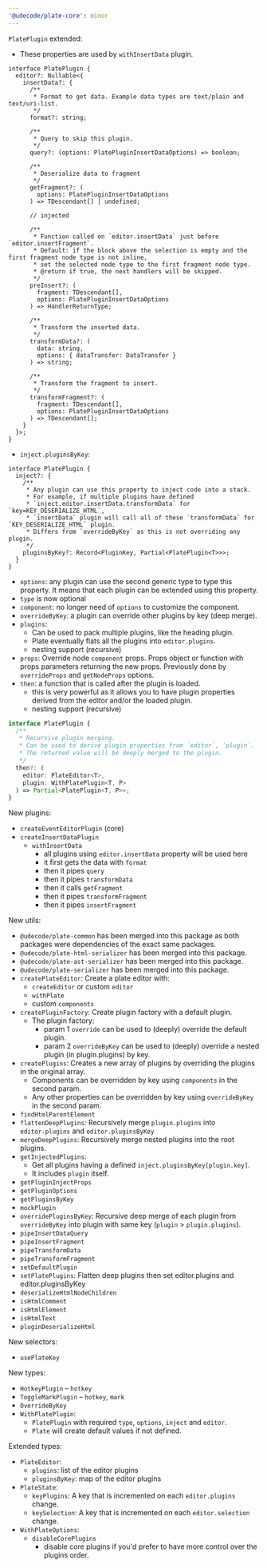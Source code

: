 ```yaml
---
'@udecode/plate-core': minor
---
```


`PlatePlugin` extended:
- These properties are used by `withInsertData` plugin.
```tsx
interface PlatePlugin {
  editor?: Nullable<{
    insertData?: { 
      /**
       * Format to get data. Example data types are text/plain and text/uri-list.
       */
      format?: string;
    
      /**
       * Query to skip this plugin.
       */
      query?: (options: PlatePluginInsertDataOptions) => boolean;
    
      /**
       * Deserialize data to fragment
       */
      getFragment?: (
        options: PlatePluginInsertDataOptions
      ) => TDescendant[] | undefined;
    
      // injected
    
      /**
       * Function called on `editor.insertData` just before `editor.insertFragment`.
       * Default: if the block above the selection is empty and the first fragment node type is not inline,
       * set the selected node type to the first fragment node type.
       * @return if true, the next handlers will be skipped.
       */
      preInsert?: (
        fragment: TDescendant[],
        options: PlatePluginInsertDataOptions
      ) => HandlerReturnType;
    
      /**
       * Transform the inserted data.
       */
      transformData?: (
        data: string,
        options: { dataTransfer: DataTransfer }
      ) => string;
    
      /**
       * Transform the fragment to insert.
       */
      transformFragment?: (
        fragment: TDescendant[],
        options: PlatePluginInsertDataOptions
      ) => TDescendant[];
    }
  }>;
}
```

- `inject.pluginsByKey`:
```tsx
interface PlatePlugin {
  inject?: {
    /**
     * Any plugin can use this property to inject code into a stack.
     * For example, if multiple plugins have defined
     * `inject.editor.insertData.transformData` for `key=KEY_DESERIALIZE_HTML`,
     * `insertData` plugin will call all of these `transformData` for `KEY_DESERIALIZE_HTML` plugin.
     * Differs from `overrideByKey` as this is not overriding any plugin.
     */
    pluginsByKey?: Record<PluginKey, Partial<PlatePlugin<T>>>;
  }
}
```

- `options`: any plugin can use the second generic type to type this property. It means that each plugin can be extended using this property.
- `type` is now optional
- `component`: no longer need of `options` to customize the component.
- `overrideByKey`: a plugin can override other plugins by key (deep merge).
- `plugins`: 
  - Can be used to pack multiple plugins, like the heading plugin.
  - Plate eventually flats all the plugins into `editor.plugins`.
  - nesting support (recursive)
- `props`: Override node `component` props. Props object or function with props parameters returning the new props. Previously done by `overrideProps` and `getNodeProps` options.
- `then`: a function that is called after the plugin is loaded.
  - this is very powerful as it allows you to have plugin properties derived from the editor and/or the loaded plugin.
  - nesting support (recursive)
```ts
interface PlatePlugin {
  /**
   * Recursive plugin merging.
   * Can be used to derive plugin properties from `editor`, `plugin`.
   * The returned value will be deeply merged to the plugin.
   */
  then?: (
    editor: PlateEditor<T>,
    plugin: WithPlatePlugin<T, P>
  ) => Partial<PlatePlugin<T, P>>;
}
```


New plugins:
- `createEventEditorPlugin` (core) 
- `createInsertDataPlugin`
  - `withInsertData`
    - all plugins using `editor.insertData` property will be used here
    - it first gets the data with `format`
    - then it pipes `query`
    - then it pipes `transformData`
    - then it calls `getFragment`
    - then it pipes `transformFragment`
    - then it pipes `insertFragment`

New utils:
- `@udecode/plate-common` has been merged into this package as both packages were dependencies of the exact same packages.
- `@udecode/plate-html-serializer` has been merged into this package.
- `@udecode/plate-ast-serializer` has been merged into this package.
- `@udecode/plate-serializer` has been merged into this package.
- `createPlateEditor`: Create a plate editor with:
  - `createEditor` or custom `editor`
  - `withPlate`
  - custom `components`
- `createPluginFactory`: Create plugin factory with a default plugin.
  - The plugin factory:
    - param 1 `override` can be used to (deeply) override the default plugin.
    - param 2 `overrideByKey` can be used to (deeply) override a nested plugin (in plugin.plugins) by key.
- `createPlugins`:  Creates a new array of plugins by overriding the plugins in the original array.
  - Components can be overridden by key using `components` in the second param.
  - Any other properties can be overridden by key using `overrideByKey` in the second param.
- `findHtmlParentElement`
- `flattenDeepPlugins`: Recursively merge `plugin.plugins` into `editor.plugins` and `editor.pluginsByKey`
- `mergeDeepPlugins`: Recursively merge nested plugins into the root plugins.
- `getInjectedPlugins`:
  - Get all plugins having a defined `inject.pluginsByKey[plugin.key]`.
  - It includes `plugin` itself.
- `getPluginInjectProps`
- `getPluginOptions`
- `getPluginsByKey`
- `mockPlugin`
- `overridePluginsByKey`: Recursive deep merge of each plugin from `overrideByKey` into plugin with same key (`plugin` > `plugin.plugins`).
- `pipeInsertDataQuery`
- `pipeInsertFragment`
- `pipeTransformData`
- `pipeTransformFragment`
- `setDefaultPlugin`
- `setPlatePlugins`: Flatten deep plugins then set editor.plugins and editor.pluginsByKey
- `deserializeHtmlNodeChildren`
- `isHtmlComment`
- `isHtmlElement`
- `isHtmlText`
- `pluginDeserializeHtml`

New selectors:
- `usePlateKey`

New types:
- `HotkeyPlugin` – `hotkey`
- `ToggleMarkPlugin` – `hotkey`, `mark`
- `OverrideByKey`
- `WithPlatePlugin`:
  - `PlatePlugin` with required `type`, `options`, `inject` and `editor`.
  - `Plate` will create default values if not defined.
  
Extended types:
- `PlateEditor`:
  - `plugins`: list of the editor plugins
  - `pluginsByKey`: map of the editor plugins
- `PlateState`:
  - `keyPlugins`: A key that is incremented on each `editor.plugins` change.
  - `keySelection`: A key that is incremented on each `editor.selection` change.
- `WithPlateOptions`:
  - `disableCorePlugins`
    - disable core plugins if you'd prefer to have more control over the plugins order.

